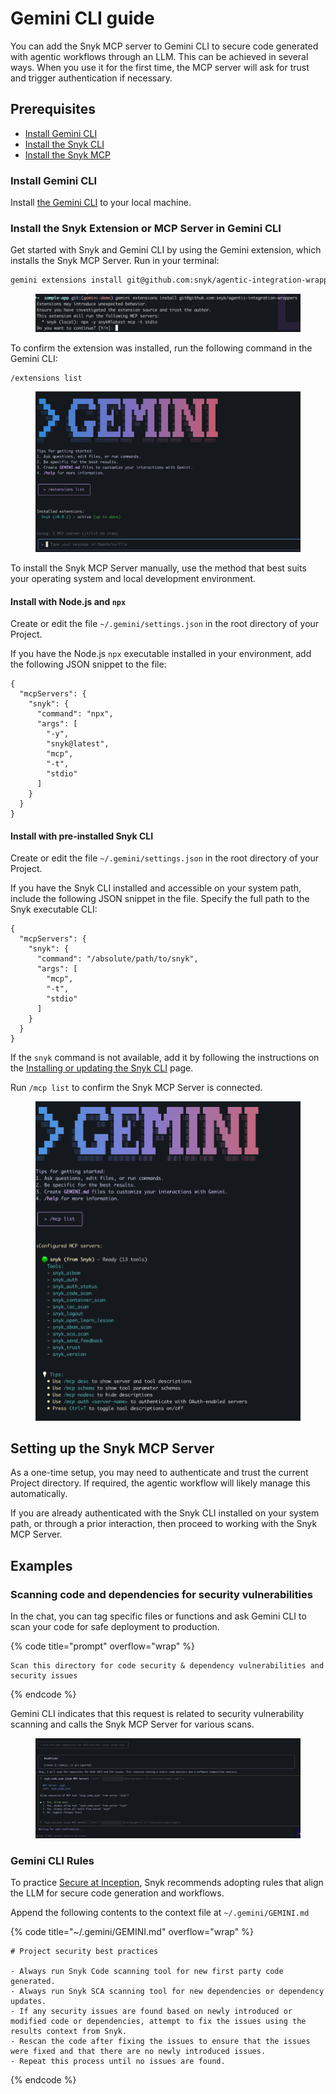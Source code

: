 # Gemini CLI guide

You can add the Snyk MCP server to Gemini CLI to secure code generated with agentic workflows through an LLM. This can be achieved in several ways. When you use it for the first time, the MCP server will ask for trust and trigger authentication if necessary.

## Prerequisites

* [Install Gemini CLI](gemini-cli-guide.md#install-gemini-cli)
* [Install the Snyk CLI](../../../developer-tools/snyk-cli/install-or-update-the-snyk-cli/)
* [Install the Snyk MCP](gemini-cli-guide.md#install-the-snyk-extension-or-mcp-server-in-gemini-cli)

### Install Gemini CLI

Install [the Gemini CLI](https://github.com/google-gemini/gemini-cli?tab=readme-ov-file) to your local machine.&#x20;

### Install the Snyk Extension or MCP Server in Gemini CLI

Get started with Snyk and Gemini CLI by using the Gemini extension, which installs the Snyk MCP Server. Run in your terminal:

```sh
gemini extensions install git@github.com:snyk/agentic-integration-wrappers
```

<figure><img src="../../../.gitbook/assets/image.png" alt="Gemini extensions install in the CLI"><figcaption></figcaption></figure>

To confirm the extension was installed, run the following command in the Gemini CLI:

```
/extensions list
```

<figure><img src="../../../.gitbook/assets/image (1).png" alt=""><figcaption></figcaption></figure>



To install the Snyk MCP Server manually, use the method that best suits your operating system and local development environment.

#### Install with Node.js and `npx`

Create or edit the file `~/.gemini/settings.json` in the root directory of your Project.

If you have the Node.js `npx` executable installed in your environment, add the following JSON snippet to the file:

```json5
{
  "mcpServers": {
    "snyk": {
      "command": "npx",
      "args": [
        "-y",
        "snyk@latest",
        "mcp",
        "-t",
        "stdio"
      ]
    }
  }
}
```

#### Install with pre-installed Snyk CLI

Create or edit the file `~/.gemini/settings.json` in the root directory of your Project.

If you have the Snyk CLI installed and accessible on your system path, include the following JSON snippet in the file. Specify the full path to the Snyk executable CLI:

```json5
{
  "mcpServers": {
    "snyk": {
      "command": "/absolute/path/to/snyk",
      "args": [
        "mcp",
        "-t",
        "stdio"
      ]
    }
  }
}

```

If the `snyk` command is not available, add it by following the instructions on the [Installing or updating the Snyk CLI](../../../developer-tools/snyk-cli/install-or-update-the-snyk-cli/) page.&#x20;

Run `/mcp list` to confirm the Snyk MCP Server is connected.

<figure><img src="../../../.gitbook/assets/image (1) (3).png" alt=""><figcaption></figcaption></figure>

## Setting up the Snyk MCP Server

As a one-time setup, you may need to authenticate and trust the current Project directory. If required, the agentic workflow will likely manage this automatically.

If you are already authenticated with the Snyk CLI installed on your system path, or through a prior interaction, then proceed to working with the Snyk MCP Server.

## Examples

### Scanning code and dependencies for security vulnerabilities

In the chat, you can tag specific files or functions and ask Gemini CLI to scan your code for safe deployment to production.

{% code title="prompt" overflow="wrap" %}
```
Scan this directory for code security & dependency vulnerabilities and security issues
```
{% endcode %}

Gemini CLI indicates that this request is related to security vulnerability scanning and calls the Snyk MCP Server for various scans.

<figure><img src="../../../.gitbook/assets/image (2).png" alt=""><figcaption></figcaption></figure>

### Gemini CLI Rules

To practice [Secure at Inception](https://snyk.io/solutions/secure-ai-generated-code/), Snyk recommends adopting rules that align the LLM for secure code generation and workflows.

&#x20;Append the following contents to the context file at `~/.gemini/GEMINI.md`

{% code title="~/.gemini/GEMINI.md" overflow="wrap" %}
```
# Project security best practices

- Always run Snyk Code scanning tool for new first party code generated.
- Always run Snyk SCA scanning tool for new dependencies or dependency updates.
- If any security issues are found based on newly introduced or modified code or dependencies, attempt to fix the issues using the results context from Snyk.
- Rescan the code after fixing the issues to ensure that the issues were fixed and that there are no newly introduced issues.
- Repeat this process until no issues are found.
```
{% endcode %}



